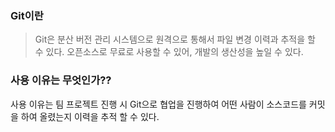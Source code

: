 ### Git이란 
> Git은 분산 버전 관리 시스템으로 원격으로 통해서 파일 변경 이력과 추적을 할 수 있다. 오픈소스로 무료로 사용할 수 있어, 개발의 생산성을 높일 수 있다. 

### 사용 이유는 무엇인가??
<p>
  사용 이유는 팀 프로젝트 진행 시 Git으로 협업을 진행하여 어떤 사람이 소스코드를 커밋을 하여 올렸는지 이력을 추적 할 수 있다. <br>
</p>

